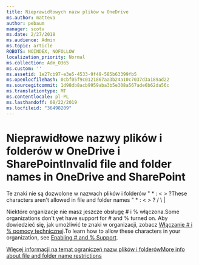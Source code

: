 ```yaml
---
title: Nieprawidłowych nazw plików w OneDrive
ms.author: matteva
author: pebaum
manager: scotv
ms.date: 2/27/2018
ms.audience: Admin
ms.topic: article
ROBOTS: NOINDEX, NOFOLLOW
localization_priority: Normal
ms.collection: Adm_O365
ms.custom: ''
ms.assetid: 1e27cb97-e3e5-4533-9f49-585b63399fb5
ms.openlocfilehash: 0cbf05f9c0121867aa3b24a10c7037d3a189ad22
ms.sourcegitcommit: 1d98db8acb9959aba3b5e308a567ade6b62da56c
ms.translationtype: MT
ms.contentlocale: pl-PL
ms.lasthandoff: 08/22/2019
ms.locfileid: "36498209"
---
```

# <a name="invalid-file-and-folder-names-in-onedrive-and-sharepoint"></a><span data-ttu-id="5ee8f-102">Nieprawidłowe nazwy plików i folderów w OneDrive i SharePoint</span><span class="sxs-lookup"><span data-stu-id="5ee8f-102">Invalid file and folder names in OneDrive and SharePoint</span></span>

<span data-ttu-id="5ee8f-103">Te znaki nie są dozwolone w nazwach plików i folderów " \* : \< \> ?</span><span class="sxs-lookup"><span data-stu-id="5ee8f-103">These characters aren't allowed in file and folder names " \* : \< \> ?</span></span> <span data-ttu-id="5ee8f-104">/ \ |</span><span class="sxs-lookup"><span data-stu-id="5ee8f-104"></span></span> 
  
<span data-ttu-id="5ee8f-105">Niektóre organizacje nie masz jeszcze obsługę # i % włączona.</span><span class="sxs-lookup"><span data-stu-id="5ee8f-105">Some organizations don't yet have support for # and % turned on.</span></span> <span data-ttu-id="5ee8f-106">Aby dowiedzieć się, jak umożliwić te znaki w organizacji, zobacz [Włączanie # i % pomocy technicznej](https://go.microsoft.com/fwlink/?linkid=862611).</span><span class="sxs-lookup"><span data-stu-id="5ee8f-106">To learn how to allow these characters in your organization, see [Enabling # and % Support](https://go.microsoft.com/fwlink/?linkid=862611).</span></span> 
  
[<span data-ttu-id="5ee8f-107">Więcej informacji na temat ograniczeń nazw plików i folderów</span><span class="sxs-lookup"><span data-stu-id="5ee8f-107">More info about file and folder name restrictions</span></span>](https://go.microsoft.com/fwlink/?linkid=866430)
  

